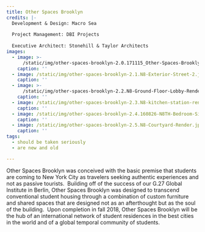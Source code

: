 ```yaml
---
title: Other Spaces Brooklyn
credits: |-
  Development & Design: Macro Sea  
    
  Project Management: DBI Projects  
    
  Executive Architect: Stonehill & Taylor Architects
images:
  - image: >-
      /static/img/other-spaces-brooklyn-2.0.171115_Other-Spaces-Brooklyn-Exterior-Render.jpg
    caption: ''
  - image: /static/img/other-spaces-brooklyn-2.1.N8-Exterior-Street-2.jpg
    caption: ''
  - image: >-
      /static/img/other-spaces-brooklyn-2.2.N8-Ground-Floor-Lobby-Rendering-170113-16-9.jpg
    caption: ''
  - image: /static/img/other-spaces-brooklyn-2.3.N8-kitchen-station-render.jpg
    caption: ''
  - image: /static/img/other-spaces-brooklyn-2.4.160826-N8TH-Bedroom-Single-Bed.jpg
    caption: ''
  - image: /static/img/other-spaces-brooklyn-2.5.N8-Courtyard-Render.jpg
    caption: ''
tags:
  - should be taken seriously
  - are new and old

---
```

Other Spaces Brooklyn was conceived with the basic premise that students are coming to New York City as travelers seeking authentic experiences and not as passive tourists.  Building off of the success of our G.27 Global Institute in Berlin, Other Spaces Brooklyn was designed to transcend conventional student housing through a combination of custom furniture and shared spaces that are designed not as an afterthought but as the soul of the building.  Upon completion in fall 2018, Other Spaces Brooklyn will be the hub of an international network of student residences in the best cities in the world and of a global temporal community of students.